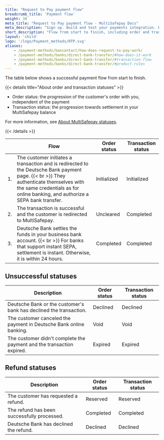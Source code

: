 ```yaml
---
title: "Request to Pay payment flow"
breadcrumb_title: 'Payment flow'
weight: 30
meta_title: "Request to Pay payment flow - MultiSafepay Docs"
meta_description: "Sign up. Build and test your payments integration. Explore our products and services. Use our API Reference, SDKs, and wrappers. Get support."
short_description: "Flow from start to finish, including order and transaction status changes"
layout: 'child'
logo: '/logo/Payment_methods/RTP.svg'
aliases: 
    - /payment-methods/bancontact/how-does-request-to-pay-work/
    - /payment-methods/banks/direct-bank-transfer/#how-does-it-work
    - /payment-methods/banks/direct-bank-transfer/#transaction-flow
    - /payment-methods/banks/direct-bank-transfer/#product-rules
---
```


The table below shows a successful payment flow from start to finish.  

{{< details title="About order and transaction statuses" >}}

- Order status: the progression of the customer's order with you, independent of the payment
- Transaction status: the progression towards settlement in your MultiSafepay balance

For more information, see [About MultiSafepay statuses](/api/multisafepay-statuses/).

{{< /details >}}

|   | Flow | Order status | Transaction status |
|---|---|---|---|
| 1. | The customer initiates a transaction and is redirected to the Deutsche Bank payment page. {{< br >}} They authenticate themselves with the same credentials as for online banking, and authorize a SEPA bank transfer. | Initialized | Initialized |
| 2. | The transaction is successful and the customer is redirected to MultiSafepay. | Uncleared  | Completed |
| 3. | Deutsche Bank settles the funds in your business bank account. {{< br >}} For banks that support instant SEPA, settlement is instant. Otherwise, it is within 24 hours.  | Completed | Completed |

## Unsuccessful statuses

| Description | Order status | Transaction status |
|---|---|---|
| Deutsche Bank or the customer's bank has declined the transaction. | Declined | Declined   |
| The customer canceled the payment in Deutsche Bank online banking. | Void | Void |
| The customer didn't complete the payment and the transaction expired. | Expired | Expired |

## Refund statuses

| Description | Order status | Transaction status |
|---|---|---|
| The customer has requested a refund. | Reserved | Reserved |
| The refund has been successfully processed. | Completed | Completed |
| Deutsche Bank has declined the refund. | Declined | Declined |


        


